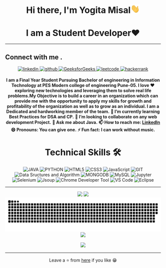<h1 align="center">Hi there, I'm Yogita Misal<img src="https://github.com/ABSphreak/ABSphreak/blob/master/gifs/Hi.gif" width="30px"></h1>
<h1 align="center">I am a Student Developer❤ </h1>

--- 

## Connect with me  .
<div align="center">
 <a href="https://www.linkedin.com/in/yogita-misal-a42b48191/" target="_blank">
<img src=https://img.shields.io/badge/linkedin-%231E77B5.svg?&style=for-the-badge&logo=linkedin&logoColor=white alt=linkedin style="margin-bottom: 5px;" />
</a>
<a href="https://github.com/yogi-25" target="_blank">
<img src=https://img.shields.io/badge/github-%2324292e.svg?&style=for-the-badge&logo=github&logoColor=white alt=github style="margin-bottom: 5px;" />
</a>  
 <a href="https://auth.geeksforgeeks.org/user/yogimisal64/" target="_blank">
<img src=https://img.shields.io/badge/GeeksforGeeks-%339933.svg?&style=for-the-badge&logo=GeeksforGeeks&logoColor=white alt=GeeksforGeeks style="margin-bottom: 5px;" />
</a>  
 <a href="https://leetcode.com/Yogita_Misal/" target="_blank">
<img src=https://img.shields.io/badge/leetcode-%23E34F26.svg?&style=for-the-badge&logo=leetcode&logoColor=white alt=leetcode style="margin-bottom: 5px;" />
</a>  
 <a href="https://www.hackerrank.com/Yogita_Misal" target="_blank">
<img src=https://img.shields.io/badge/hackerrank-%2314354C.svg?&style=for-the-badge&logo=hackerrank&logoColor=white alt=hackerrank style="margin-bottom: 5px;" />
</a>

<!--
**amruta-07/amruta-07** is a ✨ _special_ ✨ repository because its `README.md` (this file) appears on your GitHub profile.
 Here are some ideas to get you started:  
 I am CSE'23. my main interest lies in Web Development and DSA. I am always curious to learn something new.


- 🔭 I’m currently working on Web Development Projects.
- 🌱 I’m currently learning Best Practices for DSA and CP.
- 👯 I’m looking to collaborate on any web development Project.
- 🤔 I’m looking for help with Internship.
- 💬 Ask me about Java.
- 📫 How to reach me: [LinkedIn](https://www.linkedin.com/in/amruta-misal-5a53341a8).
- 😄 Pronouns: Yo-Yo.
- ⚡ Fun fact: I can work without music.
-->  

**I am a Final Year Student Pursuing Bachelor of engineering in Information Technology at PES Modern college of engineering Pune-05.  I love ❤ exploring new technologies and leveraging them to solve real life problems.My Objective is to build a career in an organization which can provide me with the opportunity to apply my skills for growth and profitability of the organization as well as to grow as an individual.
   I am a Dedicated and hardworking member of the team.**
**🌱 I’m currently learning Best Practices for DSA and CP.**
**👯 I’m looking to collaborate on any web development Project.**
**💬 Ask me about Java.**
**📫 How to reach me: [LinkedIn](https://www.linkedin.com/in/yogita-misal-a42b48191/)**
**😄 Pronouns: You can give one.**
**⚡ Fun fact: I can work without music.**
   
 <h1>Technical Skills 🛠</h1>

<p align="center"> 
 <img alt="JAVA" src="https://img.shields.io/badge/python-%2314354C.svg?style=for-the-badge&logo=python&logoColor=white"/>
 <img alt="PYTHON" src="https://img.shields.io/badge/java-%23ED8B00.svg?&style=for-the-badge&logo=java&logoColor=white" />
<img alt="HTML5" src="https://img.shields.io/badge/html5-%23E34F26.svg?&style=for-the-badge&logo=html5&logoColor=white" />
 <img alt="CSS3" src="https://img.shields.io/badge/css3-%231572B6.svg?&style=for-the-badge&logo=css3&logoColor=white" />
 <img alt="JavaScript" src="https://img.shields.io/badge/javascript-%23323330.svg?&style=for-the-badge&logo=javascript&logoColor=%23F7DF1E" />
 <img alt="GIT" src="https://img.shields.io/badge/Numpy-777BB4?style=for-the-badge&logo=numpy&logoColor=white" />
 <img alt="Data Sructures and Algorithm" src="https://img.shields.io/badge/Node.js-339933?style=for-the-badge&logo=nodedotjs&logoColor=white" />
    <img alt="MONGODB" src="https://img.shields.io/badge/npm-CB3837?style=for-the-badge&logo=npm&logoColor=white" />
    <img alt="MySQL" src="https://img.shields.io/badge/Express.js-000000?style=for-the-badge&logo=express&logoColor=white" />
    <img alt="Jupyter" src="https://img.shields.io/badge/Jupyter-F37626.svg?&style=for-the-badge&logo=Jupyter&logoColor=white" />
    <img alt="Selenium" src="https://img.shields.io/badge/React-20232A?style=for-the-badge&logo=react&logoColor=61DAFB" />
    <img alt="Jsoup" src="https://img.shields.io/badge/firebase-ffca28?style=for-the-badge&logo=firebase&logoColor=black" />
    <img alt="Chrome Developer Tool " src="https://img.shields.io/badge/Git-F05032?style=for-the-badge&logo=git&logoColor=white" />
    <img alt="VS Code" src="https://img.shields.io/badge/Visual_Studio_Code-0078D4?style=for-the-badge&logo=visual%20studio%20code&logoColor=white" />
    <img alt="Eclipse" src="https://img.shields.io/badge/IntelliJIDEA-000000.svg?style=for-the-badge&logo=intellij-idea&logoColor=white" />
</p>  
 
 ---  
 
   
 <div align="center">
<img src="https://github-readme-stats.vercel.app/api/top-langs/?username=yogi-25&layout=compact&theme=midnight-purple"></img>
<img src="https://github-readme-stats.vercel.app/api?username=yogi-25&show_icons=true&theme=cobalt"></img>
</div>  
  
  <div align="center">
<img src="https://github.com/kothariji/kothariji/blob/master/github-user-contribution.svg"></img>
</div>

<div align="center">
<img src="https://img.shields.io/github/followers/amruta-07.svg?style=social&label=Follow"></img>

<img src="https://gpvc.arturio.dev/yogi-25"></img>
</div>

---

Leave a ⭐ from [here](https://github.com/yogi-25/yogi-25) if you like 😁



